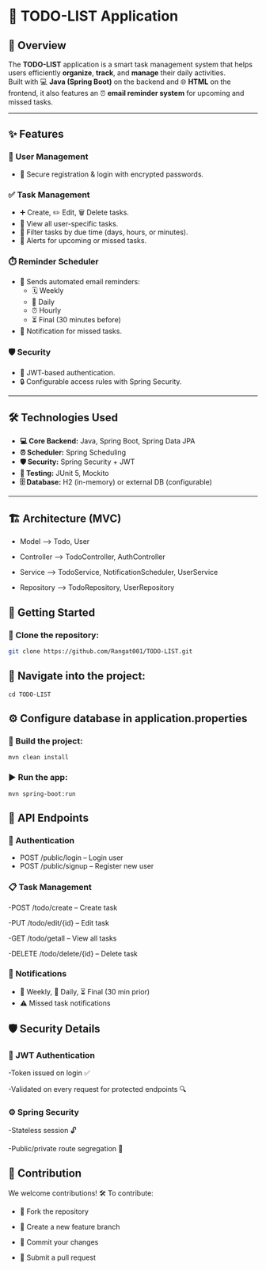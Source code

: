 # 📝 TODO-LIST Application

## 📌 Overview

The **TODO-LIST** application is a smart task management system that helps users efficiently **organize**, **track**, and **manage** their daily activities.  
Built with 💻 **Java (Spring Boot)** on the backend and 🌐 **HTML** on the frontend, it also features an ⏰ **email reminder system** for upcoming and missed tasks.

---

## ✨ Features

### 👤 User Management
- 🔐 Secure registration & login with encrypted passwords.

### ✅ Task Management
- ➕ Create, ✏️ Edit, 🗑️ Delete tasks.
- 👀 View all user-specific tasks.
- 📆 Filter tasks by due time (days, hours, or minutes).
- 🔔 Alerts for upcoming or missed tasks.

### ⏱️ Reminder Scheduler
- 📧 Sends automated email reminders:
  - 🗓️ Weekly
  - 📅 Daily
  - ⏰ Hourly
  - ⏳ Final (30 minutes before)
- 🚨 Notification for missed tasks.

### 🛡️ Security
- 🔑 JWT-based authentication.
- 🔒 Configurable access rules with Spring Security.

---

## 🛠️ Technologies Used

- **💻 Core Backend:** Java, Spring Boot, Spring Data JPA  
- **⏰ Scheduler:** Spring Scheduling  
- **🛡️ Security:** Spring Security + JWT  
- **🧪 Testing:** JUnit 5, Mockito  
- **🗄️ Database:** H2 (in-memory) or external DB (configurable)  

---

## 🏗️ Architecture (MVC)

- Model --> Todo, User
  
- Controller --> TodoController, AuthController
  
- Service --> TodoService, NotificationScheduler, UserService
  
- Repository --> TodoRepository, UserRepository

## 🚀 Getting Started

### 🧩 Clone the repository:
```bash
git clone https://github.com/Rangat001/TODO-LIST.git
```

## 📂 Navigate into the project:
```
cd TODO-LIST
```

## ⚙️ Configure database in application.properties

### 🧹 Build the project:
```
mvn clean install
```

### ▶️ Run the app:
```
mvn spring-boot:run
```

## 📡 API Endpoints

### 🔐 Authentication

- POST /public/login – Login user
- POST /public/signup – Register new user

### 📋 Task Management
-POST /todo/create – Create task

-PUT /todo/edit/{id} – Edit task

-GET /todo/getall – View all tasks

-DELETE /todo/delete/{id} – Delete task

### 📨 Notifications

- 📆 Weekly, 📅 Daily, ⏳ Final (30 min prior)
- ⚠️ Missed task notifications

## 🛡️ Security Details

### 🔐 JWT Authentication
-Token issued on login ✅

-Validated on every request for protected endpoints 🔍

### ⚙️ Spring Security
-Stateless session 🔓

-Public/private route segregation 🔧

## 🤝 Contribution
We welcome contributions! 🛠️
To contribute:

- 🍴 Fork the repository

- 🌱 Create a new feature branch

- 💾 Commit your changes

- 🔁 Submit a pull request


